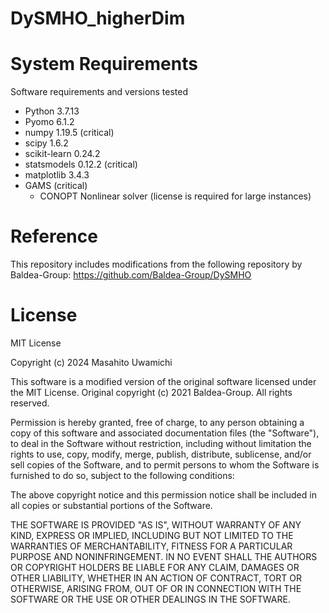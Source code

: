 # DySMHO_higherDim

# System Requirements

Software requirements and versions tested
- Python 3.7.13
- Pyomo 6.1.2
- numpy 1.19.5 (critical)
- scipy 1.6.2
- scikit-learn 0.24.2
- statsmodels 0.12.2 (critical)
- matplotlib 3.4.3
- GAMS (critical)
    - CONOPT Nonlinear solver (license is required for large instances)

# Reference

This repository includes modifications from the following repository by Baldea-Group:
https://github.com/Baldea-Group/DySMHO

# License

MIT License

Copyright (c) 2024 Masahito Uwamichi

This software is a modified version of the original software licensed under the MIT License. Original copyright (c) 2021 Baldea-Group. All rights reserved.

Permission is hereby granted, free of charge, to any person obtaining a copy of this software and associated documentation files (the "Software"), to deal in the Software without restriction, including without limitation the rights to use, copy, modify, merge, publish, distribute, sublicense, and/or sell copies of the Software, and to permit persons to whom the Software is furnished to do so, subject to the following conditions:

The above copyright notice and this permission notice shall be included in all copies or substantial portions of the Software.

THE SOFTWARE IS PROVIDED "AS IS", WITHOUT WARRANTY OF ANY KIND, EXPRESS OR IMPLIED, INCLUDING BUT NOT LIMITED TO THE WARRANTIES OF MERCHANTABILITY, FITNESS FOR A PARTICULAR PURPOSE AND NONINFRINGEMENT. IN NO EVENT SHALL THE AUTHORS OR COPYRIGHT HOLDERS BE LIABLE FOR ANY CLAIM, DAMAGES OR OTHER LIABILITY, WHETHER IN AN ACTION OF CONTRACT, TORT OR OTHERWISE, ARISING FROM, OUT OF OR IN CONNECTION WITH THE SOFTWARE OR THE USE OR OTHER DEALINGS IN THE SOFTWARE.
